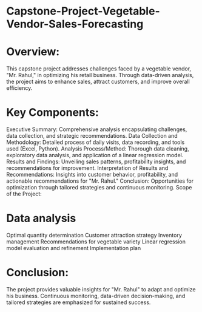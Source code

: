 # Capstone-Project-Vegetable-Vendor-Sales-Forecasting
# Overview:
This capstone project addresses challenges faced by a vegetable vendor, "Mr. Rahul," in optimizing his retail business. Through data-driven analysis, the project aims to enhance sales, attract customers, and improve overall efficiency.

# Key Components:
Executive Summary: Comprehensive analysis encapsulating challenges, data collection, and strategic recommendations.
Data Collection and Methodology: Detailed process of daily visits, data recording, and tools used (Excel, Python).
Analysis Process/Method: Thorough data cleaning, exploratory data analysis, and application of a linear regression model.
Results and Findings: Unveiling sales patterns, profitability insights, and recommendations for improvement.
Interpretation of Results and Recommendations: Insights into customer behavior, profitability, and actionable recommendations for "Mr. Rahul."
Conclusion: Opportunities for optimization through tailored strategies and continuous monitoring.
Scope of the Project:

# Data analysis
Optimal quantity determination
Customer attraction strategy
Inventory management
Recommendations for vegetable variety
Linear regression model evaluation and refinement
Implementation plan

# Conclusion:
The project provides valuable insights for "Mr. Rahul" to adapt and optimize his business. Continuous monitoring, data-driven decision-making, and tailored strategies are emphasized for sustained success.
